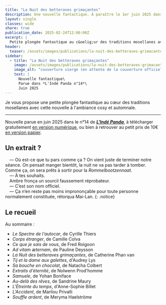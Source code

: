 ```yaml
---
title: "La Nuit des betteraves grimaçantes"
description: Une nouvelle fantastique. À paraître le 1er juin 2025 dans *L'Indé Panda n°14*.
layout: single
classes: wide
share: true
publication_date: 2025-02-24T12:00:00Z
excerpt: |
  Petite plongée fantastique au c&oelig;ur des traditions mosellanes avec cette nouvelle cosy.<!--excerptEnd-->
header:
  teaser: /assets/images/publications/la-nuit-des-betteraves-grimacantes-teaser.webp
sidebar:
  - title: "La Nuit des betteraves grimaçantes"
    image: /assets/images/publications/la-nuit-des-betteraves-grimacantes-cover.webp
    image_alt: "couverture vierge (en attente de la couverture officielle)"
    text: |
      Nouvelle fantastique\
      Parue dans *L'Indé Panda n°14*\
      Juin 2025
---
```


Je vous propose une petite plongée fantastique au c&oelig;ur des traditions mosellanes avec cette nouvelle à l'ambiance cosy et automnale.

<hr>

Nouvelle parue en juin 2025 dans le n°14 de <a href="https://lindepanda.fr/recueil/linde-panda-n14/" target="_blank">***L'Indé Panda***</a>, à télécharger gratuitement <a href="https://www.kobo.com/fr/fr/ebook/l-inde-panda-14-1" target="_blank">en version numérique</a>, ou bien à retrouver au petit prix de 10€ <a href="https://www.amazon.fr/LInd%C3%A9-Panda-n%C2%B014/dp/2958997537" target="_blank">en version papier</a>.

## Un extrait&nbsp;?

<span style="margin-left: 1em;"></span>—&nbsp;Où est-ce que tu pars comme ça&nbsp;? On vient juste de terminer notre séance. On pensait manger bientôt, la nuit ne va pas tarder à tomber. Comme ça, on sera prêts à sortir pour la *Rommelbootzennaat*.<br/>
<span style="margin-left: 1em;"></span>—&nbsp;À tes souhaits.<br/>
<span style="margin-left: 1em;"></span>Ambre fronça un sourcil faussement réprobateur.<br/>
<span style="margin-left: 1em;"></span>—&nbsp;C’est son nom officiel.<br/>
<span style="margin-left: 1em;"></span>— Ça n’en reste pas moins imprononçable pour toute personne normalement constituée, rétorqua Mai-Lan.
{: .notice}

## Le recueil

Au sommaire&nbsp;:

- *Le Spectre de l'autocar*, de Cyrille Thiers
- *Corps étranger*, de Camille Colva
- *Ce que je sais de vous*, de Fred Roigoon
- *Ad vitam &aelig;ternam*, de Pauline Deysson
- *La Nuit des betteraves grimaçantes*, de Catherine Phan van
- *Tij et la dame aux galettes*, d'Audrey Lys
- *Sa bouche en chocolat*, de Natacha Colbert
- *Extraits d'éternité*, de Nolwenn Prod'homme
- *Samuele*, de Yohan Boniface
- *Au-delà des rêves*, de Sandrine Maury
- *L'Étreinte du temps*, d'Anne-Sophie Billet
- *L'Accident*, de Marilou Privalli
- *Souffle ardent*, de Meryma Haelströme